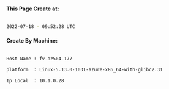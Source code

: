 
   
#### This Page Create at:

```bash

2022-07-18 - 09:52:28 UTC

```

#### Create By Machine:

```bash

Host Name : fv-az504-177

platform  : Linux-5.13.0-1031-azure-x86_64-with-glibc2.31

Ip Local  : 10.1.0.28

```

